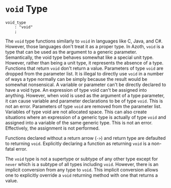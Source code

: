 # `void` Type

```grammar
void_type
    : "void"
    ;
```

The `void` type functions similarly to `void` in languages like C, Java, and C#. However, those
languages don't treat it as a proper type. In Azoth, `void` is a type that can be used as the
argument to a generic parameter. Semantically, the void type behaves somewhat like a special unit
type. However, rather than being a unit type, it represents the absence of a type. Functions that
return `void` don't return a value. Parameters of type `void` are dropped from the parameter list.
It is illegal to directly use `void` in a number of ways a type normally can be simply because the
result would be somewhat nonsensical. A variable or parameter can't be directly declared to have a
void type. An expression of type void can't be assigned into anything. However, when void is used as
the argument of a type parameter, it can cause variable and parameter declarations to be of type
`void`. This is not an error. Parameters of type `void` are removed from the parameter list.
Variables of type void are not allocated space. This can also create situations where an expression
of a generic type is actually of type `void` and assigned into a variable of the same generic type.
This is not an error. Effectively, the assignment is not performed.

Functions declared without a return arrow (`->`) and return type are defaulted to returning `void`.
Explicitly declaring a function as returning `void` is a non-fatal error.

The `void` type is not a supertype or subtype of any other type except for `never` which is a
subtype of all types including `void`. However, there is an implicit conversion from any type to
`void`. This implicit conversion allows one to explicitly override a `void` returning method with
one that returns a value.
